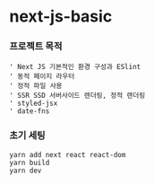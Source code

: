 # next-js-basic

### 프로젝트 목적
    ' Next JS 기본적인 환경 구성과 ESlint
    ' 동적 페이지 라우터
    ' 정적 파일 사용
    ' SSR SSD 서버사이드 렌더링, 정적 랜더링
    ' styled-jsx
    ' date-fns

### 초기 세팅
    yarn add next react react-dom
    yarn build
    yarn dev
